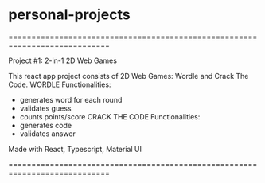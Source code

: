 # personal-projects

============================================================================

Project #1:
2-in-1 2D Web Games

This react app project consists of 2D Web Games: Wordle and Crack The Code.
WORDLE Functionalities:
- generates word for each round
- validates guess
- counts points/score
CRACK THE CODE Functionalities:
- generates code
- validates answer

Made with React, Typescript, Material UI

============================================================================
